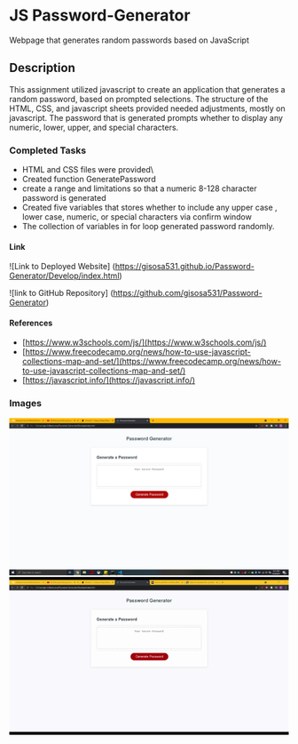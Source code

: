 # JS Password-Generator
Webpage that generates random passwords based on JavaScript

## Description
This assignment utilized javascript to create an application that generates a random password, based on prompted selections. The structure of the HTML, CSS, and javascript sheets provided needed adjustments, mostly on javascript. The password that is generated prompts whether to display any numeric, lower, upper, and special characters. 

### Completed Tasks
* HTML and CSS files were provided\
* Created function GeneratePassword 
* create a range and limitations so that a numeric 8-128 character password is generated
* Created five variables that stores whether to include any upper case , lower case, numeric, or special characters via confirm window
* The collection of variables in for loop generated password randomly.

#### Link
![Link to Deployed Website] (https://gisosa531.github.io/Password-Generator/Develop/index.html)

![link to GitHub Repository] (https://github.com/gisosa531/Password-Generator)

#### References
*  [https://www.w3schools.com/js/](https://www.w3schools.com/js/)
*  [https://www.freecodecamp.org/news/how-to-use-javascript-collections-map-and-set/](https://www.freecodecamp.org/news/how-to-use-javascript-collections-map-and-set/)
* [https://javascript.info/](https://javascript.info/)

### Images
<img src=./Develop/assets/images/PasswordGeneratorDisplay.png alt="Normal Display of Password Generator Application">

<img src="./Develop/assets/images/PasswordGeneratorFunctional.gif" alt="Functional Display of Password Generator" >

